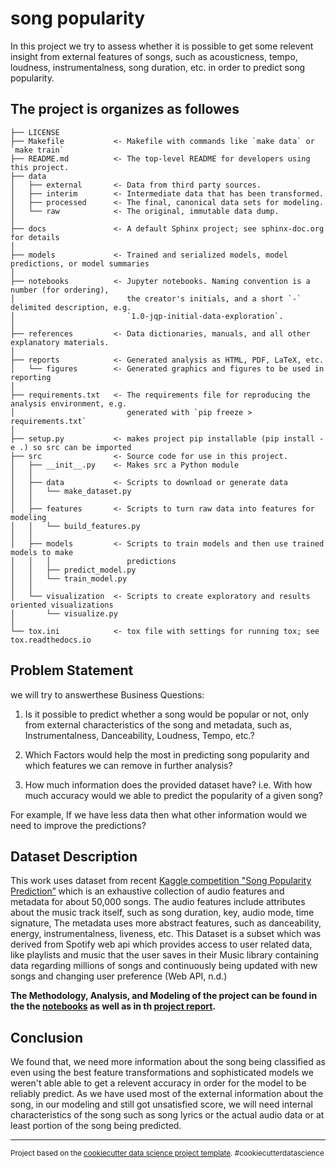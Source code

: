 song popularity
==============================

In this project we try to assess whether it is possible to get some relevent insight from external features of songs, such as acousticness, tempo, loudness, instrumentalness, song duration, etc. in order to predict song popularity.

The project is organizes as followes
------------

    ├── LICENSE
    ├── Makefile           <- Makefile with commands like `make data` or `make train`
    ├── README.md          <- The top-level README for developers using this project.
    ├── data
    │   ├── external       <- Data from third party sources.
    │   ├── interim        <- Intermediate data that has been transformed.
    │   ├── processed      <- The final, canonical data sets for modeling.
    │   └── raw            <- The original, immutable data dump.
    │
    ├── docs               <- A default Sphinx project; see sphinx-doc.org for details
    │
    ├── models             <- Trained and serialized models, model predictions, or model summaries
    │
    ├── notebooks          <- Jupyter notebooks. Naming convention is a number (for ordering),
    │                         the creator's initials, and a short `-` delimited description, e.g.
    │                         `1.0-jqp-initial-data-exploration`.
    │
    ├── references         <- Data dictionaries, manuals, and all other explanatory materials.
    │
    ├── reports            <- Generated analysis as HTML, PDF, LaTeX, etc.
    │   └── figures        <- Generated graphics and figures to be used in reporting
    │
    ├── requirements.txt   <- The requirements file for reproducing the analysis environment, e.g.
    │                         generated with `pip freeze > requirements.txt`
    │
    ├── setup.py           <- makes project pip installable (pip install -e .) so src can be imported
    ├── src                <- Source code for use in this project.
    │   ├── __init__.py    <- Makes src a Python module
    │   │
    │   ├── data           <- Scripts to download or generate data
    │   │   └── make_dataset.py
    │   │
    │   ├── features       <- Scripts to turn raw data into features for modeling
    │   │   └── build_features.py
    │   │
    │   ├── models         <- Scripts to train models and then use trained models to make
    │   │   │                 predictions
    │   │   ├── predict_model.py
    │   │   └── train_model.py
    │   │
    │   └── visualization  <- Scripts to create exploratory and results oriented visualizations
    │       └── visualize.py
    │
    └── tox.ini            <- tox file with settings for running tox; see tox.readthedocs.io

## Problem Statement
we will try to answerthese Business Questions:

1. Is it possible to predict whether a song would be popular or not, only from external characteristics of the song and metadata, such as, Instrumentalness, Danceability, Loudness, Tempo, etc.?

2. Which Factors would help the most in predicting song popularity and which features we can remove in further analysis?

3. How much information does the provided dataset have? i.e. With how much accuracy would we able to predict the popularity of a given song?

For example, If we have less data then what other information would we need to improve the predictions?

## Dataset Description
This work uses dataset from recent [Kaggle competition "Song Popularity Prediction”](https://www.kaggle.com/c/song-popularity-prediction) which is an exhaustive collection of audio features and metadata for about 50,000 songs. The audio features include attributes about the music track itself, such as song duration, key, audio mode, time signature, The metadata uses more abstract features, such as danceability, energy, instrumentalness, liveness, etc. This Dataset is a subset which was derived from Spotify web api which provides access to user related data, like playlists and music that the user saves in their Music library containing data regarding millions of songs and continuously being updated with new songs and changing user preference (Web API, n.d.)

**The Methodology, Analysis, and Modeling of the project can be found in the the [notebooks](notebooks) as well as in th [project report](reports/Capstone-Project-Report.docx).**

## Conclusion
We found that, we need more information about the song being classified as even using the best feature transformations and sophisticated models we weren't able able to get a relevent accuracy in order for the model to be reliably predict. As we have used most of the external information about the song, in our modeling and still got unsatisfied score, we will need internal characteristics of the song such as song lyrics or the actual audio data or at least portion of the song being predicted.

--------
<p><small>Project based on the <a target="_blank" href="https://drivendata.github.io/cookiecutter-data-science/">cookiecutter data science project template</a>. #cookiecutterdatascience</small></p>

